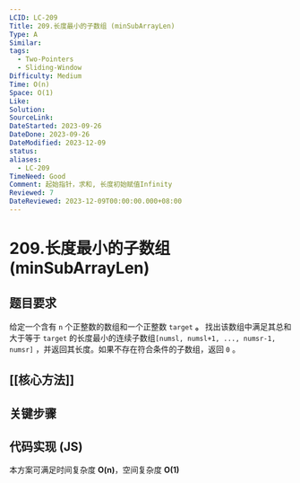 ```yaml
---
LCID: LC-209
Title: 209.长度最小的子数组 (minSubArrayLen)
Type: A
Similar: 
tags:
  - Two-Pointers
  - Sliding-Window
Difficulty: Medium
Time: O(n)
Space: O(1)
Like: 
Solution: 
SourceLink: 
DateStarted: 2023-09-26
DateDone: 2023-09-26
DateModified: 2023-12-09
status: 
aliases:
  - LC-209
TimeNeed: Good
Comment: 起始指针，求和, 长度初始赋值Infinity
Reviewed: 7
DateReviewed: 2023-12-09T00:00:00.000+08:00
---
```

# 209.长度最小的子数组 (minSubArrayLen)
## 题目要求
给定一个含有 `n` 个正整数的数组和一个正整数 `target` **。**
找出该数组中满足其总和大于等于 `target` 的长度最小的连续子数组`[numsl, numsl+1, ..., numsr-1, numsr]` ，并返回其长度。如果不存在符合条件的子数组，返回 `0` 。
## [[核心方法]]
## 关键步骤
## 代码实现 (JS)
本方案可满足时间复杂度 **O(n)**，空间复杂度 **O(1)**

```js

```



